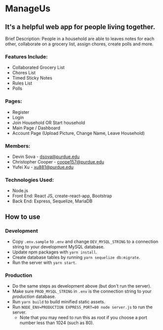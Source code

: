 # ManageUs

## It's a helpful web app for people living together.
Brief Description: People in a household are able to leaves notes for each other, collaborate on a grocery list, assign chores, create polls and more.

### Features Include:
- Collaborated Grocery List
- Chores List
- Timed Sticky Notes
- Rules List
- Polls

### Pages:
- Register
- Login
- Join Household OR Start household
- Main Page / Dashboard
- Account Page (Upload Picture, Change Name, Leave Household)

### Members:
- Devin Sova - dsova@purdue.edu
- Christopher Cooper - coope157@purdue.edu
- Yufei Xu - xu881@purdue.edu

### Technologies Used:
- Node.js
- Front End: React JS, create-react-app, Bootstrap
- Back End: Express, Sequelize, MariaDB

## How to use

### Development

- Copy `.env.sample` to `.env` and change `DEV_MYSQL_STRING` to a connection string to your development MySQL database.
- Update npm packages with `yarn install`.
- Create database tables by running `yarn sequelize db:migrate`.
- Run the server with `yarn start`.

### Production

- Do the same steps as development above (but don't run the server).
- Make sure `PROD_MYSQL_STRING` in `.env` is the connection string to your *production* database.
- Run `yarn build` to build minified static assets.
- Run `NODE_ENV=PRODUCTION EXPRESS_PORT=80 node server.js` to run the server.
  - Note that you may need to run this as root if you choose a port number less than 1024 (such as 80).
